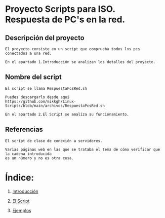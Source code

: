 # Proyecto Scripts para ISO. Respuesta de PC's en la red.

## Descripción del proyecto

	El proyecto consiste en un script que comprueba todos los pcs conectados a una red.

	En el apartado 1.Introducción se analizan los detalles del proyecto.

## Nombre del script

	El script se llama RespuestaPcsRed.sh
	
	Puedes descargarlo desde aqui
	https://github.com/mikkgh/Linux-Scripts/blob/main/archivos/RespuestaPcsRed.sh

	En el apartado 2.El Script se analiza su funcionamiento.

## Referencias

	El script de clase de conexión a servidores.
	
	Varias páginas web en las que se trataba el tema de cómo verificar que la cadena introducida 
	es un número y no es otra cosa.

# Índice:

1. [Introducción](https://github.com/mikkgh/Linux-Scripts/blob/main/Introducción.md)

2. [El Script](https://github.com/mikkgh/Linux-Scripts/blob/main/Script.md)

3. [Ejemplos](https://github.com/mikkgh/Linux-Scripts/blob/main/Ejemplos.md)


